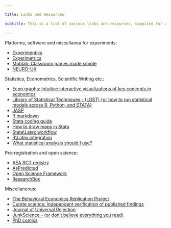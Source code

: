 ```yaml
---

title: Links and Resources

subtitle: This is a list of various links and resources, compiled for archival reasons.

---
```

Platforms, software and miscellanea for experiments:
 - 	[Experimentics](https://www.experimentics.com/)
 -	[Experimetrics](https://www.nowpublishers.com/article/Details/ECO-035)
 -	[Moblab: Classroom games made simple](http://replicationnetwork.com/)
 -	[NEURO-UX](https://www.getneuroux.com/)

 Statistics, Econometrics, Scientific Writing etc.:
- [Econ graphs: Intuitive interactive visualizations of key concepts in economics](https://www.econgraphs.org/)
- [Library of Statistical Techniques - (LOST) {or how to run statistical models across R, Python, and STATA}](https://lost-stats.github.io/)
- [JASP](https://jasp-stats.org/)
- [R markdown](https://rmarkdown.rstudio.com/index.html)
- [Stata coding guide](https://julianreif.com/guide/)
- [How to draw maps in Stata](https://medium.com/the-stata-guide/stata-graphs-reprogramming-maps-204f9ec3f2e4)
- [Stata\Latex workflow](https://lukestein.github.io/stata-latex-workflows/)
- [R\Latex integration](https://support.rstudio.com/hc/en-us/articles/200552056-Using-Sweave-and-knitr)
- [What statistical analysis should I use?](http://www.ats.ucla.edu/stat/stata/whatstat/default.htm)

Pre-registration and open science:
- [AEA RCT registry](https://www.socialscienceregistry.org/)
- [AsPredicted](https://www.aspredicted.org/)
- [Open Science Framework](https://osf.io/)
- [ResearchBox](https://researchbox.org/)

Miscellaneous:
- [The Behavioral Economics Replication Project](http://sciencepredictionmarkets.com/)
- [Curate science: Independent verification of published findings](https://www.curatescience.org/)
- [Journal of Universal Rejection](http://www.universalrejection.org/)
- [JunkScience - (or don’t believe everything you read)](http://www.junkscience.com/)
- [PhD comics](http://www.phdcomics.com/)
